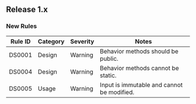 ## Release 1.x

### New Rules

| Rule ID | Category | Severity | Notes                                      |
|---------|----------|----------|--------------------------------------------|
| DS0001  | Design   | Warning  | Behavior methods should be public.         |
| DS0004  | Design   | Warning  | Behavior methods cannot be static.         |
| DS0005  | Usage    | Warning  | Input is immutable and cannot be modified. |